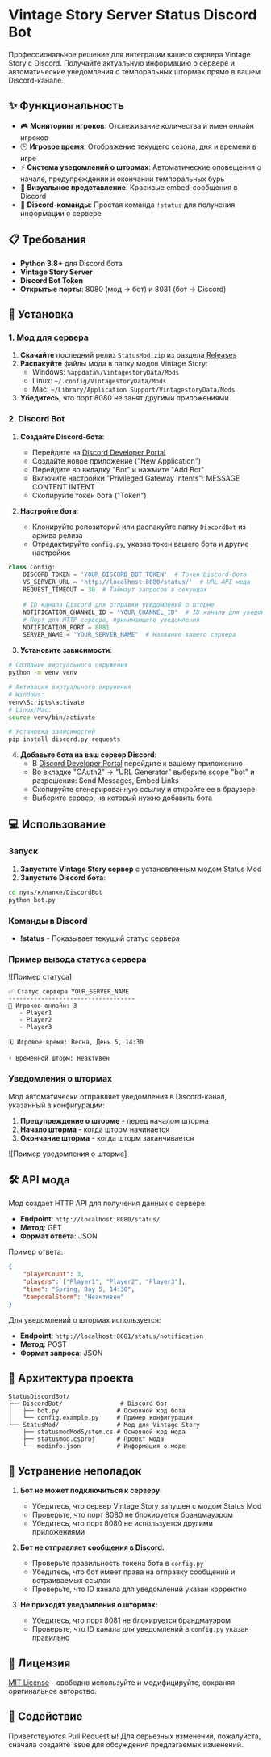 # Vintage Story Server Status Discord Bot

Профессиональное решение для интеграции вашего сервера Vintage Story с Discord. Получайте актуальную информацию о сервере и автоматические уведомления о темпоральных штормах прямо в вашем Discord-канале.

## ✨ Функциональность

- 🎮 **Мониторинг игроков**: Отслеживание количества и имен онлайн игроков
- 🕒 **Игровое время**: Отображение текущего сезона, дня и времени в игре
- ⚡ **Система уведомлений о штормах**: Автоматические оповещения о начале, предупреждении и окончании темпоральных бурь
- 🎨 **Визуальное представление**: Красивые embed-сообщения в Discord
- 🤖 **Discord-команды**: Простая команда `!status` для получения информации о сервере

## 📋 Требования

- **Python 3.8+** для Discord бота
- **Vintage Story Server**
- **Discord Bot Token**
- **Открытые порты**: 8080 (мод → бот) и 8081 (бот → Discord)

## 🚀 Установка

### 1. Мод для сервера

1. **Скачайте** последний релиз `StatusMod.zip` из раздела [Releases](https://github.com/psychok1nes1s/DiscordBotForVintageStory/releases)
2. **Распакуйте** файлы мода в папку модов Vintage Story:
   - Windows: `%appdata%/VintagestoryData/Mods`
   - Linux: `~/.config/VintagestoryData/Mods`
   - Mac: `~/Library/Application Support/VintagestoryData/Mods`
3. **Убедитесь**, что порт 8080 не занят другими приложениями

### 2. Discord Bot

1. **Создайте Discord-бота**:
   - Перейдите на [Discord Developer Portal](https://discord.com/developers/applications)
   - Создайте новое приложение ("New Application")
   - Перейдите во вкладку "Bot" и нажмите "Add Bot"
   - Включите настройки "Privileged Gateway Intents": MESSAGE CONTENT INTENT
   - Скопируйте токен бота ("Token")

2. **Настройте бота**:
   - Клонируйте репозиторий или распакуйте папку `DiscordBot` из архива релиза
   - Отредактируйте `config.py`, указав токен вашего бота и другие настройки:

```python
class Config:
    DISCORD_TOKEN = 'YOUR_DISCORD_BOT_TOKEN'  # Токен Discord-бота
    VS_SERVER_URL = 'http://localhost:8080/status/'  # URL API мода
    REQUEST_TIMEOUT = 30  # Таймаут запросов в секундах
    
    # ID канала Discord для отправки уведомлений о шторме
    NOTIFICATION_CHANNEL_ID = "YOUR_CHANNEL_ID"  # ID канала для уведомлений
    # Порт для HTTP сервера, принимающего уведомления
    NOTIFICATION_PORT = 8081 
    SERVER_NAME = "YOUR_SERVER_NAME"  # Название вашего сервера
```

3. **Установите зависимости**:

```bash
# Создание виртуального окружения
python -m venv venv

# Активация виртуального окружения
# Windows:
venv\Scripts\activate
# Linux/Mac:
source venv/bin/activate

# Установка зависимостей
pip install discord.py requests
```

4. **Добавьте бота на ваш сервер Discord**:
   - В [Discord Developer Portal](https://discord.com/developers/applications) перейдите к вашему приложению
   - Во вкладке "OAuth2" → "URL Generator" выберите scope "bot" и разрешения: Send Messages, Embed Links
   - Скопируйте сгенерированную ссылку и откройте ее в браузере
   - Выберите сервер, на который нужно добавить бота

## 💻 Использование

### Запуск

1. **Запустите Vintage Story сервер** с установленным модом Status Mod
2. **Запустите Discord бота**:
```bash
cd путь/к/папке/DiscordBot
python bot.py
```

### Команды в Discord

- **!status** - Показывает текущий статус сервера

### Пример вывода статуса сервера

![Пример статуса]
```
✅ Статус сервера YOUR_SERVER_NAME
-----------------------------------
👥 Игроков онлайн: 3
   - Player1
   - Player2
   - Player3

🗓️ Игровое время: Весна, День 5, 14:30

⚡ Временной шторм: Неактивен
```

### Уведомления о штормах

Мод автоматически отправляет уведомления в Discord-канал, указанный в конфигурации:

1. **Предупреждение о шторме** - перед началом шторма
2. **Начало шторма** - когда шторм начинается
3. **Окончание шторма** - когда шторм заканчивается

![Пример уведомления о шторме]

## 🛠️ API мода

Мод создает HTTP API для получения данных о сервере:

- **Endpoint**: `http://localhost:8080/status/`
- **Метод**: GET
- **Формат ответа**: JSON

Пример ответа:
```json
{
    "playerCount": 3,
    "players": ["Player1", "Player2", "Player3"],
    "time": "Spring, Day 5, 14:30",
    "temporalStorm": "Неактивен"
}
```

Для уведомлений о штормах используется:
- **Endpoint**: `http://localhost:8081/status/notification`
- **Метод**: POST
- **Формат запроса**: JSON

## 🧩 Архитектура проекта

```
StatusDiscordBot/
├── DiscordBot/                # Discord бот
│   ├── bot.py                # Основной код бота
│   └── config.example.py     # Пример конфигурации
└── StatusMod/                # Мод для Vintage Story
    ├── statusmodModSystem.cs # Основной код мода
    ├── statusmod.csproj      # Проект мода
    └── modinfo.json          # Информация о моде
```

## 🔧 Устранение неполадок

1. **Бот не может подключиться к серверу:**
   - Убедитесь, что сервер Vintage Story запущен с модом Status Mod
   - Проверьте, что порт 8080 не блокируется брандмауэром
   - Убедитесь, что порт 8080 не используется другими приложениями

2. **Бот не отправляет сообщения в Discord:**
   - Проверьте правильность токена бота в `config.py`
   - Убедитесь, что бот имеет права на отправку сообщений и встраиваемых ссылок
   - Проверьте, что ID канала для уведомлений указан корректно

3. **Не приходят уведомления о штормах:**
   - Убедитесь, что порт 8081 не блокируется брандмауэром
   - Проверьте, что ID канала для уведомлений в `config.py` указан правильно

## 📝 Лицензия

[MIT License](LICENSE) - свободно используйте и модифицируйте, сохраняя оригинальное авторство.

## 🤝 Содействие

Приветствуются Pull Request'ы! Для серьезных изменений, пожалуйста, сначала создайте Issue для обсуждения предлагаемых изменений.
